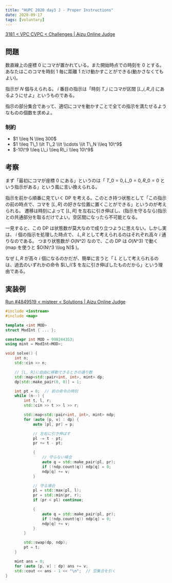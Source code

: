```yaml
---
title: "HUPC 2020 day3 J - Proper Instructions"
date: 2020-09-17
tags: [voluntary]
---
```


[3181 < VPC CVPC < Challenges | Aizu Online Judge](https://onlinejudge.u-aizu.ac.jp/challenges/sources/VPC/CVPC/3181)

## 問題

数直線上の座標 $0$ にコマが置かれている。また開始時点での時刻を $0$ とする。
あなたはこのコマを時刻 $1$ 毎に距離 $1$ だけ動かすことができる(動かさなくてもよい)。

指示が $N$ 個与えられる。 $i$ 番目の指示は「時刻 $T\_i$ にコマが区間 $[L\_i, R\_i]$ にあるようにせよ」というものである。

指示の部分集合であって、適切にコマを動かすことで全ての指示を満たせるようなものの個数を求めよ。

### 制約

- $1 \\leq N \\leq 300$
- $1 \\leq T\_1 \\lt T\_2 \\lt \\cdots \\lt T\_N \\leq 10\^9$
- $-10\^9 \\leq L\_i \\leq R\_i \\leq 10\^9$

## 考察

まず「最初にコマが座標 $0$ にある」というのは「 $T\_0 = 0, L\_0 = 0, R\_0 = 0$ という指示がある」という風に言い換えられる。

指示を前から順番に見ていく DP を考える。このとき持つ状態として「この指示の前の時点で、コマを $[L, R]$ の好きな位置に置くことができる」というのが考えられる。
遷移は時刻によって $[L, R]$ を左右に引き伸ばし、(指示を守るなら)指示との共通部分を取るだけでよい。空区間になったら不可能となる。

一見すると、この DP は状態数が莫大なので成り立つように思えない。しかし実は、 $i$ 個の指示を処理した時点で、 $L, R$ として考えられるのはそれぞれ高々 $i$ 通りなのである。
つまり状態数が $O(N\^2)$ なので、この DP は $O(N\^3)$ で動く(map を使うと $O(N\^3 \\log N)$ )。

なぜ $L, R$ が高々 $i$ 個になるのかだが、簡単に言うと「 $L$ として考えられるのは、過去のいずれかの命令 $L\_i\'$ を左に引き伸ばしたものだから」という理由である。

## 実装例

[Run #4849519 < misteer < Solutions | Aizu Online Judge](https://onlinejudge.u-aizu.ac.jp/solutions/problem/3181/review/4849519/misteer/C++17)

```cpp
#include <iostream>
#include <map>

template <int MOD>
struct ModInt { ... };

constexpr int MOD = 998244353;
using mint = ModInt<MOD>;

void solve() {
    int n;
    std::cin >> n;

    // [L, R]に自由に移動できるときの通り数
    std::map<std::pair<int, int>, mint> dp;
    dp[std::make_pair(0, 0)] = 1;

    int pt = 0;  // 前の命令の時刻
    while (n--) {
        int t, l, r;
        std::cin >> t >> l >> r;

        std::map<std::pair<int, int>, mint> ndp;
        for (auto [p, v] : dp) {
            auto [pl, pr] = p;

            // 左右に引き伸ばす
            pl -= t - pt;
            pr += t - pt;

            {
                // 守らない場合
                auto q = std::make_pair(pl, pr);
                if (!ndp.count(q)) ndp[q] = 0;
                ndp[q] += v;
            }

            // 守る場合
            pl = std::max(pl, l);
            pr = std::min(pr, r);
            if (pr < pl) continue;

            {
                auto q = std::make_pair(pl, pr);
                if (!ndp.count(q)) ndp[q] = 0;
                ndp[q] += v;
            }
        }

        std::swap(dp, ndp);
        pt = t;
    }

    mint ans = 0;
    for (auto [p, v] : dp) ans += v;
    std::cout << ans - 1 << "\n";  // 空集合を引く
}
```

